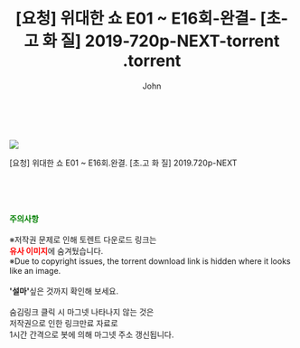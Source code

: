 ﻿---
layout: post
title:  "                   [요청] 위대한 쇼 E01 ~ E16회-완결- [초-고 화 질] 2019-720p-NEXT-torrent                .torrent"
author: John
categories: [ 드라마 ]
tags: [  ]
image: https://torrentrj57.com/uploadfile/full/422edbfce6a22f270851afe87b3810cad61333ee.jpg 
description: "                   [요청] 위대한 쇼 E01 ~ E16회-완결- [초-고 화 질] 2019-720p-NEXT-torrent                 torrent 정보 공유"
toc: true
toc_sticky: true
---

<br>
<p><img src="https://torrentrj57.com/uploadfile/full/422edbfce6a22f270851afe87b3810cad61333ee.jpg"/></p>
 [요청] 위대한 쇼 E01 ~ E16회.완결. [초.고 화 질] 2019.720p-NEXT  
    
<br><br><br>
<p data-ke-size="size16"><b><span style="color: green;">주의사항</span></b><br /><br />※저작권 문제로 인해 토렌트 다운로드 링크는<br /><b><span style="color: red;">유사 이미지</span></b>에 숨겨뒀습니다.<br />※Due to copyright issues, the torrent download link is hidden where it looks like an image.<br /><br /><b>'설마'</b>싶은 것까지 확인해 보세요.<br /><br />숨김링크 클릭 시 마그넷 나타나지 않는 것은<br />저작권으로 인한 링크만료 자료로<br />1시간 간격으로 봇에 의해 마그넷 주소 갱신됩니다.</p>
